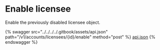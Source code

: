 # Enable licensee

Enable the previously disabled licensee object.

{% swagger src="../../../../.gitbook/assets/api.json" path="/v1/accounts/licensees/{id}/enable" method="post" %}
[api.json](../../../../.gitbook/assets/api.json)
{% endswagger %}
